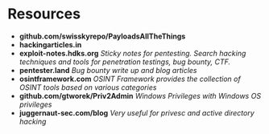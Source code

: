 # Resources

- **github.com/swisskyrepo/PayloadsAllTheThings**
- **hackingarticles.in**
- **exploit-notes.hdks.org** *Sticky notes for pentesting. Search hacking techniques and tools for penetration testings, bug bounty, CTF.*
- **pentester.land** *Bug bounty write up and blog articles*
- **osintframework.com** *OSINT Framework provides the collection of OSINT tools based on various categories*
- **github.com/gtworek/Priv2Admin** *Windows Privileges with Windows OS privileges*
- **juggernaut-sec.com/blog** *Very useful for privesc and active directory hacking*
